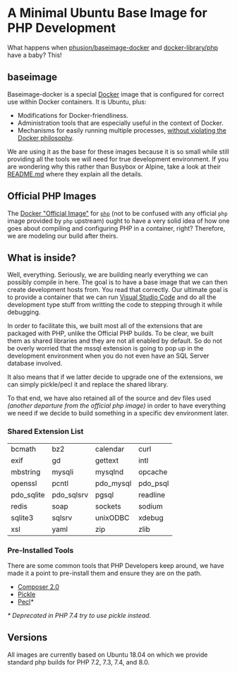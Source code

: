 # A Minimal Ubuntu Base Image for PHP Development

What happens when [phusion/baseimage-docker](https://github.com/phusion/baseimage-docker) and [docker-library/php](https://github.com/docker-library/php) have a baby? This!

## baseimage
Baseimage-docker is a special [Docker](https://www.docker.com) image that is configured for correct use within Docker containers. It is Ubuntu, plus:

 * Modifications for Docker-friendliness.
 * Administration tools that are especially useful in the context of Docker.
 * Mechanisms for easily running multiple processes, [without violating the Docker philosophy](#docker_single_process).

 We are using it as the base for these images because it is so small while still providing all the tools we will need for true development environment. If you are wondering why this rather than Busybox or Alpine, take a look at their [README.md](https://github.com/phusion/baseimage-docker/blob/master/README.md) where they explain all the details.

## Official PHP Images
The [Docker "Official Image"](https://github.com/docker-library/official-images#what-are-official-images) for [`php`](https://hub.docker.com/_/php/) (not to be confused with any official `php` image provided by `php` upstream) ought to have a very solid idea of how one goes about compiling and configuring PHP in a container, right? Therefore, we are modeling our build after theirs.

## What is inside?
Well, everything. Seriously, we are building nearly everything we can possibly compile in here. The goal is to have a base image that we can then create development hosts from. You read that correctly. Our ultimate goal is to provide a container that we can run [Visual Studio Code](https://code.visualstudio.com/) and do all the development type stuff from writting the code to stepping through it while debugging. 

In order to facilitate this, we built most all of the extensions that are packaged with PHP, unlike the Official PHP builds. To be clear, we built them as shared libraries and they are not all enabled by default. So do not be overly worried that the mssql extension is going to pop up in the development environment when you do not even have an SQL Server database involved.

It also means that if we latter decide to upgrade one of the extensions, we can simply pickle/pecl it and replace the shared library.

To that end, we have also retained all of the source and dev files used _(another departure from the official php image)_ in order to have everything we need if we decide to build something in a specific dev environment later.

### Shared Extension List
|            |            |           |          |
|------------|------------|-----------|----------|
| bcmath     | bz2        | calendar  | curl     |
| exif       | gd         | gettext   | intl     |
| mbstring   | mysqli     | mysqlnd   | opcache  |
| openssl    | pcntl      | pdo_mysql | pdo_psql |
| pdo_sqlite | pdo_sqlsrv | pgsql     | readline |
| redis      | soap       | sockets   | sodium   |
| sqlite3    | sqlsrv     | unixODBC  | xdebug   |
| xsl        | yaml       | zip       | zlib     |


### Pre-Installed Tools
There are some common tools that PHP Developers keep around, we have made it a point to pre-install them and ensure they are on the path.

* [Composer 2.0](https://getcomposer.org/)
* [Pickle](https://github.com/FriendsOfPHP/pickle)
* [Pecl](https://pecl.php.net/)_*_

_* Deprecated in PHP 7.4 try to use pickle instead._

## Versions
All images are currently based on Ubuntu 18.04 on which we provide standard php builds for PHP 7.2, 7.3, 7.4, and 8.0.



